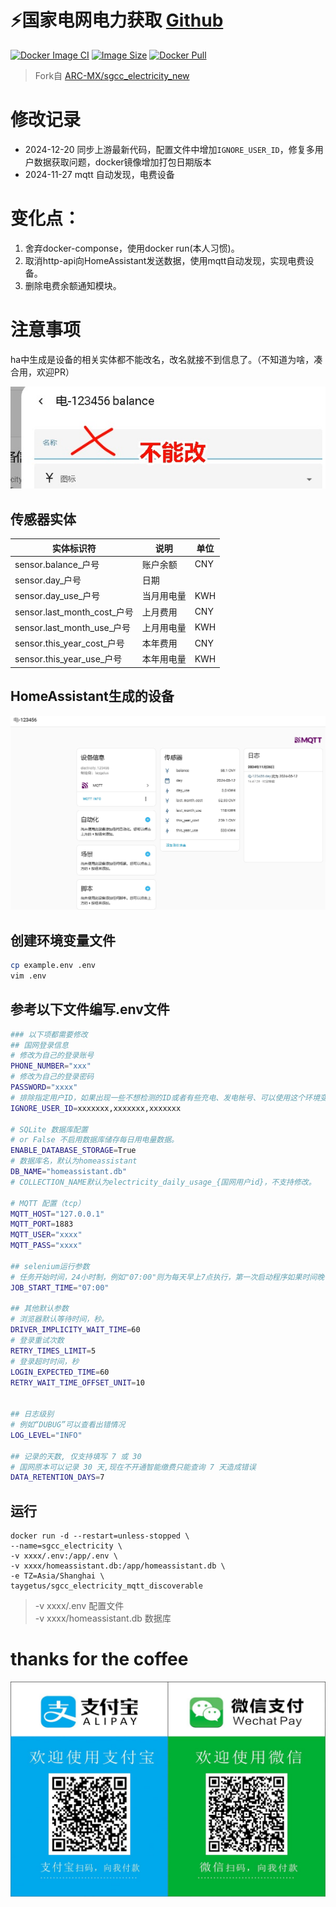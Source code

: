 # ⚡️国家电网电力获取 [Github](https://github.com/Taygetus/sgcc_electricity_mqtt_discoverable)
[![Docker Image CI](https://github.com/Taygetus/sgcc_electricity_mqtt_discoverable/actions/workflows/docker-image.yml/badge.svg)](https://github.com/Taygetus/sgcc_electricity_mqtt_discoverable/actions/workflows/docker-image.yml)
[![Image Size](https://img.shields.io/docker/image-size/taygetus/sgcc_electricity_mqtt_discoverable)](https://hub.docker.com/r/taygetus/sgcc_electricity_mqtt_discoverable)
[![Docker Pull](https://img.shields.io/docker/pulls/taygetus/sgcc_electricity_mqtt_discoverable?color=%2348BB78&logo=docker&label=pulls)](https://hub.docker.com/r/taygetus/sgcc_electricity_mqtt_discoverable)

> Fork自 [ARC-MX/sgcc_electricity_new](https://github.com/ARC-MX/sgcc_electricity_new)

# 修改记录

- 2024-12-20 同步上游最新代码，配置文件中增加`IGNORE_USER_ID`，修复多用户数据获取问题，docker镜像增加打包日期版本
- 2024-11-27 mqtt 自动发现，电费设备

# 变化点：
1. 舍弃docker-componse，使用docker run(本人习惯)。
2. 取消http-api向HomeAssistant发送数据，使用mqtt自动发现，实现电费设备。
3. 删除电费余额通知模块。

# 注意事项

ha中生成是设备的相关实体都不能改名，改名就接不到信息了。（不知道为啥，凑合用，欢迎PR）

![](assets/dont_change_name.jpg)

## 传感器实体
| 实体标识符                   | 说明       | 单位 |
| -------------------------- | ----------| ---- |
| sensor.balance_户号         | 账户余额   | CNY  |
| sensor.day_户号             | 日期       |      |
| sensor.day_use_户号         | 当月用电量 | KWH  |
| sensor.last_month_cost_户号 | 上月费用   | CNY  |
| sensor.last_month_use_户号  | 上月用电量 | KWH  |
| sensor.this_year_cost_户号  | 本年费用   | CNY  |
| sensor.this_year_use_户号   | 本年用电量 | KWH  |

## HomeAssistant生成的设备

![](assets/device.jpg)


## 创建环境变量文件

```bash
cp example.env .env
vim .env
```

## 参考以下文件编写.env文件

```bash
### 以下项都需要修改
## 国网登录信息
# 修改为自己的登录账号
PHONE_NUMBER="xxx" 
# 修改为自己的登录密码
PASSWORD="xxxx"
# 排除指定用户ID，如果出现一些不想检测的ID或者有些充电、发电帐号、可以使用这个环境变量，如果有多个就用","分隔，","之间不要有空格
IGNORE_USER_ID=xxxxxxx,xxxxxxx,xxxxxxx

# SQLite 数据库配置
# or False 不启用数据库储存每日用电量数据。
ENABLE_DATABASE_STORAGE=True
# 数据库名，默认为homeassistant
DB_NAME="homeassistant.db"
# COLLECTION_NAME默认为electricity_daily_usage_{国网用户id}，不支持修改。

# MQTT 配置（tcp）
MQTT_HOST="127.0.0.1"
MQTT_PORT=1883
MQTT_USER="xxxx"
MQTT_PASS="xxxx"

## selenium运行参数
# 任务开始时间，24小时制，例如"07:00"则为每天早上7点执行，第一次启动程序如果时间晚于早上7点则会立即执行一次，每隔12小时执行一次。
JOB_START_TIME="07:00"

## 其他默认参数
# 浏览器默认等待时间，秒。
DRIVER_IMPLICITY_WAIT_TIME=60
# 登录重试次数
RETRY_TIMES_LIMIT=5
# 登录超时时间，秒
LOGIN_EXPECTED_TIME=60
RETRY_WAIT_TIME_OFFSET_UNIT=10


## 日志级别
# 例如“DUBUG”可以查看出错情况
LOG_LEVEL="INFO"

## 记录的天数, 仅支持填写 7 或 30
# 国网原本可以记录 30 天,现在不开通智能缴费只能查询 7 天造成错误
DATA_RETENTION_DAYS=7
```

## 运行
```shell
docker run -d --restart=unless-stopped \
--name=sgcc_electricity \
-v xxxx/.env:/app/.env \
-v xxxx/homeassistant.db:/app/homeassistant.db \
-e TZ=Asia/Shanghai \
taygetus/sgcc_electricity_mqtt_discoverable
```
> -v xxxx/.env   配置文件</br>-v xxxx/homeassistant.db    数据库

# thanks for the coffee
![赞赏](assets/alipay_wxpay.png)
